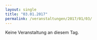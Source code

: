 ```yaml
---
layout: single
title: "03.01.2017"
permalink: /veranstaltungen/2017/01/03/
---
```


Keine Veranstaltung an diesem Tag.
